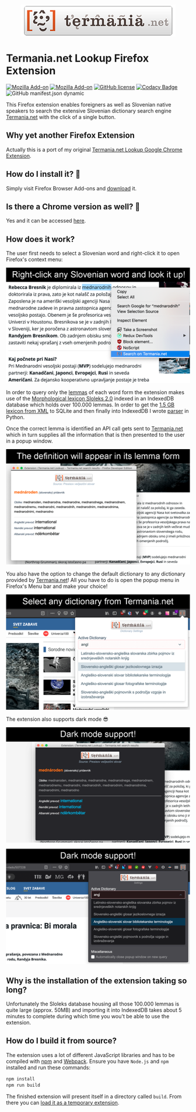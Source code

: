 <div align="center">
    <a href="https://www.termania.net" target="_blank">
        <img width="425" height="87" src="src/images/logo_large.png">
    </a>
</div>

# Termania.net Lookup Firefox Extension

[![Mozilla Add-on](https://img.shields.io/amo/v/termania-net-lookup)][2]
[![Mozilla Add-on](https://img.shields.io/amo/users/termania-net-lookup)][2]
[![GitHub license](https://img.shields.io/github/license/techouse/termania-firefox-extension)](https://github.com/techouse/termania-firefox-extension/blob/master/LICENSE)
[![Codacy Badge](https://api.codacy.com/project/badge/Grade/72f7d4de02be4536bc96c5bc5b06c9a6)](https://www.codacy.com/manual/techouse/termania-firefox-extension?utm_source=github.com&amp;utm_medium=referral&amp;utm_content=techouse/termania-firefox-extension&amp;utm_campaign=Badge_Grade)
![GitHub manifest.json dynamic](https://img.shields.io/github/manifest-json/permissions/techouse/termania-firefox-extension)

This Firefox extension enables foreigners as well as Slovenian native speakers to search the extensive Slovenian
dictionary search engine [Termania.net][0] with the click of a single button.

## Why yet another Firefox Extension
Actually this is a port of my original [Termania.net Lookup Google Chrome Extension](https://github.com/techouse/termania-chrome-extension).

## How do I install it? :rocket:
Simply visit Firefox Browser Add-ons and [download](https://addons.mozilla.org/en-US/firefox/addon/termania-net-lookup/) it.

## Is there a Chrome version as well? :crystal_ball:
Yes and it can be accessed [here][3].

## How does it work?
The user first needs to select a Slovenian word and right-click it to open Firefox's context menu:

![Context menu](screenshots/context.png)

In order to query only the [lemmas][1] of each word form the extension makes use of the
[Morphological lexicon Sloleks 2.0](http://eng.slovenscina.eu/sloleks/opis) indexed in an IndexedDB database
which holds over 100.000 lemmas.
In order to get the [1.5 GB lexicon from XML](https://www.clarin.si/repository/xmlui/handle/11356/1230) to SQLite and
then finally into IndexedDB I wrote [parser](https://github.com/techouse/sloleks-parser) in Python.

Once the correct lemma is identified an API call gets sent to [Termania.net][0]
which in turn supplies all the information that is then presented to the user in a popup window.

![Results](screenshots/result.png)

You also have the option to change the default dictionary to any dictionary provided by [Termania.net][0]! All you have
to do is open the popup menu in Firefox's Menu bar and make your choice!

![Dictionaries](screenshots/select_dictionary.png)

The extension also supports dark mode :sunglasses:

![Dark mode](screenshots/dark_mode.png)

![Dark mode](screenshots/dark_mode2.png)

## Why is the installation of the extension taking so long?
Unfortunately the Sloleks database housing all those 100.000 lemmas is quite large (approx. 50MB)
and importing it into IndexedDB takes about 5 minutes to complete during which time you wou't be
able to use the extension.

## How do I build it from source?
The extension uses a lot of different JavaScript libraries and has to be compiled with [npm](https://nodejs.org/en/)
and [Webpack](https://webpack.js.org). Ensure you have `Node.js` and `npm` installed and run these commands:

```bash
npm install
npm run build
```

The finished extension will present itself in a directory called `build`. From there you can
[load it as a temporary extension](https://extensionworkshop.com/documentation/develop/temporary-installation-in-firefox/).

[0]: https://www.termania.net
[1]: https://en.wikipedia.org/wiki/Lemma_(morphology)
[2]: https://addons.mozilla.org/en-US/firefox/addon/termania-net-lookup/
[3]: https://chrome.google.com/webstore/detail/termanianet-lookup/glpefieanjalchgipjpafmhljaedgndf
